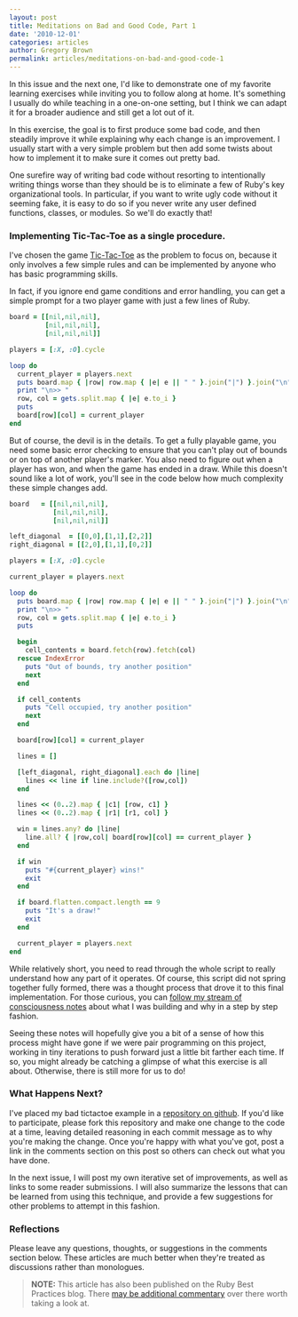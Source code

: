 ```yaml
---
layout: post
title: Meditations on Bad and Good Code, Part 1
date: '2010-12-01'
categories: articles
author: Gregory Brown
permalink: articles/meditations-on-bad-and-good-code-1
---
```


In this issue and the next one, I'd like to demonstrate one of my favorite learning exercises while inviting you to follow along at home. It's something I usually do while teaching in a one-on-one setting, but I think we can adapt it for a broader audience and still get a lot out of it.

In this exercise, the goal is to first produce some bad code, and then steadily improve it while explaining why each change is an improvement. I usually start with a very simple problem but then add some twists about how to implement it to make sure it comes out pretty bad.

One surefire way of writing bad code without resorting to intentionally writing things worse than they should be is to eliminate a few of Ruby's key organizational tools. In particular, if you want to write ugly code without it seeming fake, it is easy to do so if you never write any user defined functions, classes, or modules. So we'll do exactly that!

### Implementing Tic-Tac-Toe as a single procedure.

I've chosen the game [Tic-Tac-Toe](http://en.wikipedia.org/wiki/Tic-Tac-Toe) as the problem to focus on, because it only involves a few simple rules and can be implemented by anyone who has basic programming skills.

In fact, if you ignore end game conditions and error handling, you can get a simple prompt for a two player game with just a few lines of Ruby.

```ruby
board = [[nil,nil,nil],
         [nil,nil,nil],
         [nil,nil,nil]]

players = [:X, :O].cycle

loop do
  current_player = players.next
  puts board.map { |row| row.map { |e| e || " " }.join("|") }.join("\n")
  print "\n>> "
  row, col = gets.split.map { |e| e.to_i }
  puts
  board[row][col] = current_player
end
```

But of course, the devil is in the details. To get a fully playable game, you need some basic error checking to ensure that you can't play out of bounds or on top of another player's marker. You also need to figure out when a player has won, and when the game has ended in a draw. While this doesn't sound like a lot of work, you'll see in the code below how much complexity these simple changes add.

```ruby
board   = [[nil,nil,nil],
           [nil,nil,nil],
           [nil,nil,nil]]

left_diagonal  = [[0,0],[1,1],[2,2]]
right_diagonal = [[2,0],[1,1],[0,2]]

players = [:X, :O].cycle

current_player = players.next

loop do
  puts board.map { |row| row.map { |e| e || " " }.join("|") }.join("\n")
  print "\n>> "
  row, col = gets.split.map { |e| e.to_i }
  puts

  begin
    cell_contents = board.fetch(row).fetch(col)
  rescue IndexError
    puts "Out of bounds, try another position"
    next
  end

  if cell_contents
    puts "Cell occupied, try another position"
    next
  end

  board[row][col] = current_player

  lines = []

  [left_diagonal, right_diagonal].each do |line|
    lines << line if line.include?([row,col])
  end

  lines << (0..2).map { |c1| [row, c1] }
  lines << (0..2).map { |r1| [r1, col] }

  win = lines.any? do |line|
    line.all? { |row,col| board[row][col] == current_player }
  end

  if win
    puts "#{current_player} wins!"
    exit
  end

  if board.flatten.compact.length == 9
    puts "It's a draw!"
    exit
  end

  current_player = players.next
end
```

While relatively short, you need to read through the whole script to really understand how any part of it operates. Of course, this script did not spring together fully formed, there was a thought process that drove it to this final implementation. For those curious, you can [follow my stream of consciousness notes](https://gist.github.com/24ef3c8209877c1946bb) about what I was building and why in a step by step fashion.

Seeing these notes will hopefully give you a bit of a sense of how this process might have gone if we were pair programming on this project, working in tiny iterations to push forward just a little bit farther each time. If so, you might already be catching a glimpse of what this exercise is all about. Otherwise, there is still more for us to do!

### What Happens Next?

I've placed my bad tictactoe example in a [repository on github](https://github.com/sandal/tictactoe/tree/7fd72a33aec33f75909d8c9d59a43423b0f66b24). If you'd like to participate, please fork this repository and make one change to the code at a time, leaving detailed reasoning in each commit message as to why you're making the change. Once you're happy with what you've got, post a link in the comments section on this post so others can check out what you have done.

In the next issue, I will post my own iterative set of improvements, as well as links to some reader submissions. I will also summarize the lessons that can be learned from using this technique, and provide a few suggestions for other problems to attempt in this fashion.

### Reflections

Please leave any questions, thoughts, or suggestions in the comments section below. These articles are much better when they're treated as discussions rather than monologues. 
  
> **NOTE:** This article has also been published on the Ruby Best Practices blog. There [may be additional commentary](http://blog.rubybestpractices.com/posts/gregory/035-issue-6-good-and-bad-code.html#disqus_thread) 
over there worth taking a look at.
